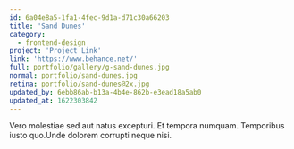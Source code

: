 ```yaml
---
id: 6a04e8a5-1fa1-4fec-9d1a-d71c30a66203
title: 'Sand Dunes'
category:
  - frontend-design
project: 'Project Link'
link: 'https://www.behance.net/'
full: portfolio/gallery/g-sand-dunes.jpg
normal: portfolio/sand-dunes.jpg
retina: portfolio/sand-dunes@2x.jpg
updated_by: 6ebb86ab-b13a-4b4e-862b-e3ead18a5ab0
updated_at: 1622303842
---
```

Vero molestiae sed aut natus excepturi. Et tempora numquam. Temporibus iusto quo.Unde dolorem corrupti neque nisi.